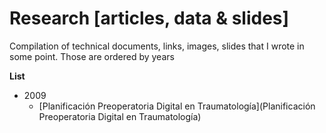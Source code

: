 # Research [articles, data & slides]

Compilation of technical documents, links, images, slides that I wrote in some point. Those are ordered by years

**List**
* 2009
    * [Planificación Preoperatoria Digital en Traumatología](Planificación Preoperatoria Digital en Traumatología)
